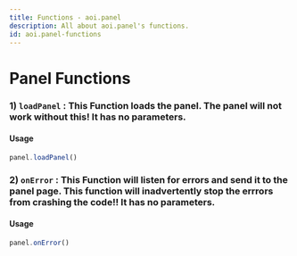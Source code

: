 ```yaml
---
title: Functions - aoi.panel
description: All about aoi.panel's functions.
id: aoi.panel-functions
---
```


# Panel Functions

### 1) `loadPanel` : This Function loads the panel. The panel will not work without this! It has no parameters.

#### Usage

```javascript
panel.loadPanel()
```

### 2) `onError` : This Function will listen for errors and send it to the panel page. This function will inadvertently stop the errrors from crashing the code!! It has no parameters.

#### Usage

```javascript
panel.onError()
```
